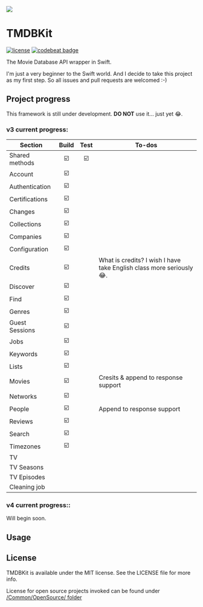 ![](https://github.com/SR2k/TMDBKit/blob/master/Common/Supporting/Logo.svg)
# TMDBKit
[![license](https://img.shields.io/github/license/mashape/apistatus.svg)](https://github.com/SR2k/TMDBKit/blob/master/LICENSE)
[![codebeat badge](https://codebeat.co/badges/4370eef5-bf1b-4b46-82a6-587278edd73a)](https://codebeat.co/projects/github-com-sr2k-tmdbkit-master)

The Movie Database API wrapper in Swift.

I'm just a very beginner to the Swift world. And I decide to take this project as my first step. So all issues and pull requests are welcomed :-)

## Project progress
This framework is still under development. **DO NOT** use it... just yet 😂.

### v3 current progress:
|Section        |Build   |Test    |To-dos  |
|---------------|:------:|:------:|--------|
|Shared methods |☑️      |☑️      |        |
|Account        |☑️      |        |        |
|Authentication |☑️      |        |        |
|Certifications |☑️      |        |        |
|Changes        |☑️      |        |        |
|Collections    |☑️      |        |        |
|Companies      |☑️      |        |        |
|Configuration  |☑️      |        |        |
|Credits        |☑️      |        |What is credits? I wish I have take English class more seriously😂.|
|Discover       |☑️      |        |        |
|Find           |☑️      |        |        |
|Genres         |☑️      |        |        |
|Guest Sessions |☑️      |        |        |
|Jobs           |☑️      |        |        |
|Keywords       |☑️      |        |        |
|Lists          |☑️      |        |        |
|Movies         |☑️      |        |Cresits & append to response support|
|Networks       |☑️      |        |        |
|People         |☑️      |        |Append to response support|
|Reviews        |☑️      |        |        |
|Search         |☑️      |        |        |
|Timezones      |☑️      |        |        |
|TV             |        |        |        |
|TV Seasons     |        |        |        |
|TV Episodes    |        |        |        |
|Cleaning job   |        |        |        |

### v4 current progress::
Will begin soon.

## Usage

## License
TMDBKit is available under the MIT license. See the LICENSE file for more info.

License for open source projects invoked can be found under [/Common/OpenSource/ folder](https://github.com/SR2k/TMDBKit/tree/master/Common/OpenSource)
